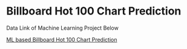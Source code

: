 # Billboard Hot 100 Chart Prediction
Data Link of Machine Learning Project Below  
  
[ML based Billboard Hot 100 Chart Prediction](https://playful-visualization.netlify.app/2/)  

